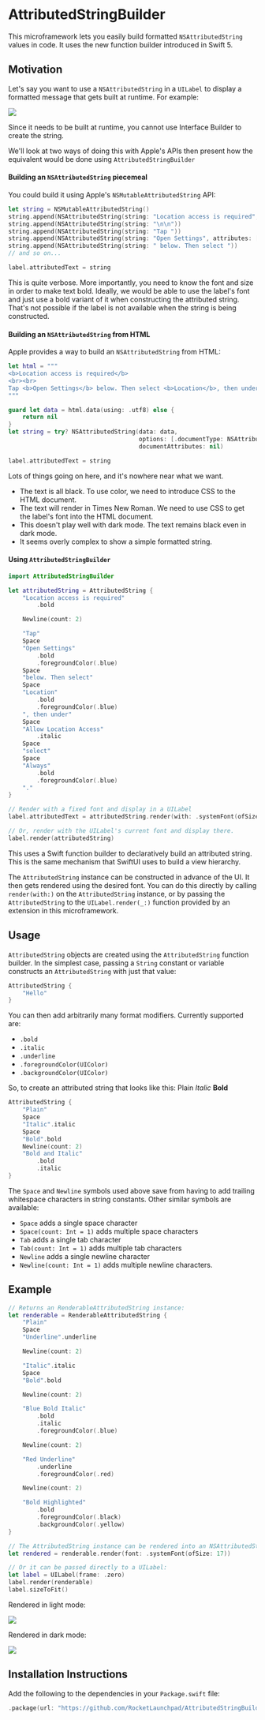 # AttributedStringBuilder

This microframework lets you easily build formatted `NSAttributedString` values in code. It uses the new function builder introduced in Swift 5.

## Motivation

Let's say you want to use a `NSAttributedString` in a `UILabel` to display a formatted message that gets built at runtime. For example:

![](Docs/example.png)

Since it needs to be built at runtime, you cannot use Interface Builder to create the string.

We'll look at two ways of doing this with Apple's APIs then present how the equivalent would be done using `AttributedStringBuilder`

#### Building an `NSAttributedString` piecemeal

You could build it using Apple's `NSMutableAttributedString` API:

```swift
let string = NSMutableAttributedString()
string.append(NSAttributedString(string: "Location access is required", attributes: [.font: UIFont.boldSystemFont(ofSize: 17)]))
string.append(NSAttributedString(string: "\n\n"))
string.append(NSAttributedString(string: "Tap "))
string.append(NSAttributedString(string: "Open Settings", attributes: [.foregroundColor: UIColor.blue, .font: UIFont.boldSystemFont(ofSize: 17)]))
string.append(NSAttributedString(string: " below. Then select "))
// and so on...

label.attributedText = string
```

This is quite verbose. More importantly, you need to know the font and size in order to make text bold. Ideally, we would be able to use the label's font and just use a bold variant of it when constructing the attributed string. That's not possible if the label is not available when the string is being constructed.

#### Building an `NSAttributedString` from HTML

Apple provides a way to build an `NSAttributedString` from HTML:

```swift
let html = """
<b>Location access is required</b>
<br><br>
Tap <b>Open Settings</b> below. Then select <b>Location</b>, then under <i>Allow Location Access</i> select <b>Always</b>.
"""

guard let data = html.data(using: .utf8) else {
    return nil
}
let string = try? NSAttributedString(data: data,
                                     options: [.documentType: NSAttributedString.DocumentType.html],
                                     documentAttributes: nil)

label.attributedText = string
```

Lots of things going on here, and it's nowhere near what we want.

- The text is all black. To use color, we need to introduce CSS to the HTML document.
- The text will render in Times New Roman. We need to use CSS to get the label's font into the HTML document.
- This doesn't play well with dark mode. The text remains black even in dark mode.
- It seems overly complex to show a simple formatted string.

#### Using `AttributedStringBuilder`

```swift
import AttributedStringBuilder

let attributedString = AttributedString {
    "Location access is required"
        .bold

    Newline(count: 2)

    "Tap"
    Space
    "Open Settings"
        .bold
        .foregroundColor(.blue)
    Space
    "below. Then select"
    Space
    "Location"
        .bold
        .foregroundColor(.blue)
    ", then under"
    Space
    "Allow Location Access"
        .italic
    Space
    "select"
    Space
    "Always"
        .bold
        .foregroundColor(.blue)
    "."
}

// Render with a fixed font and display in a UILabel
label.attributedText = attributedString.render(with: .systemFont(ofSize: 17))

// Or, render with the UILabel's current font and display there.
label.render(attributedString)
```

This uses a Swift function builder to declaratively build an attributed string. This is the same mechanism that SwiftUI uses to build a view hierarchy.

The `AttributedString` instance can be constructed in advance of the UI. It then gets rendered using the desired font. You can do this directly by calling `render(with:)` on the `AttributedString` instance, or by passing the `AttributedString` to the `UILabel.render(_:)` function provided by an extension in this microframework.

## Usage

`AttributedString` objects are created using the `AttributedString` function builder. In the simplest case, passing a `String` constant or variable constructs an `AttributedString` with just that value:

```swift
AttributedString {
    "Hello"
}
```

You can then add arbitrarily many format modifiers. Currently supported are:

- `.bold`
- `.italic`
- `.underline`
- `.foregroundColor(UIColor)`
- `.backgroundColor(UIColor)`

So, to create an attributed string that looks like this: Plain *Italic* **Bold**

```swift
AttributedString {
    "Plain"
    Space
    "Italic".italic
    Space
    "Bold".bold
    Newline(count: 2)
    "Bold and Italic"
        .bold
        .italic
}
```

The `Space` and `Newline` symbols used above save from having to add trailing whitespace characters in string constants. Other similar symbols are available:

- `Space` adds a single space character
- `Space(count: Int = 1)` adds multiple space characters
- `Tab` adds a single tab character
- `Tab(count: Int = 1)` adds multiple tab characters
- `Newline` adds a single newline character
- `Newline(count: Int = 1)` adds multiple newline characters.

## Example

```swift
// Returns an RenderableAttributedString instance:
let renderable = RenderableAttributedString {
    "Plain"
    Space
    "Underline".underline

    Newline(count: 2)

    "Italic".italic
    Space
    "Bold".bold

    Newline(count: 2)

    "Blue Bold Italic"
        .bold
        .italic
        .foregroundColor(.blue)

    Newline(count: 2)

    "Red Underline"
        .underline
        .foregroundColor(.red)

    Newline(count: 2)

    "Bold Highlighted"
        .bold
        .foregroundColor(.black)
        .backgroundColor(.yellow)
}

// The AttributedString instance can be rendered into an NSAttributedString:
let rendered = renderable.render(font: .systemFont(ofSize: 17))

// Or it can be passed directly to a UILabel:
let label = UILabel(frame: .zero)
label.render(renderable)
label.sizeToFit()
```

Rendered in light mode:

![](Docs/light.png)

Rendered in dark mode:

![](Docs/dark.png)

## Installation Instructions

Add the following to the dependencies in your `Package.swift` file:

```swift
.package(url: "https://github.com/RocketLaunchpad/AttributedStringBuilder.git" from: "1.0.0")
```

